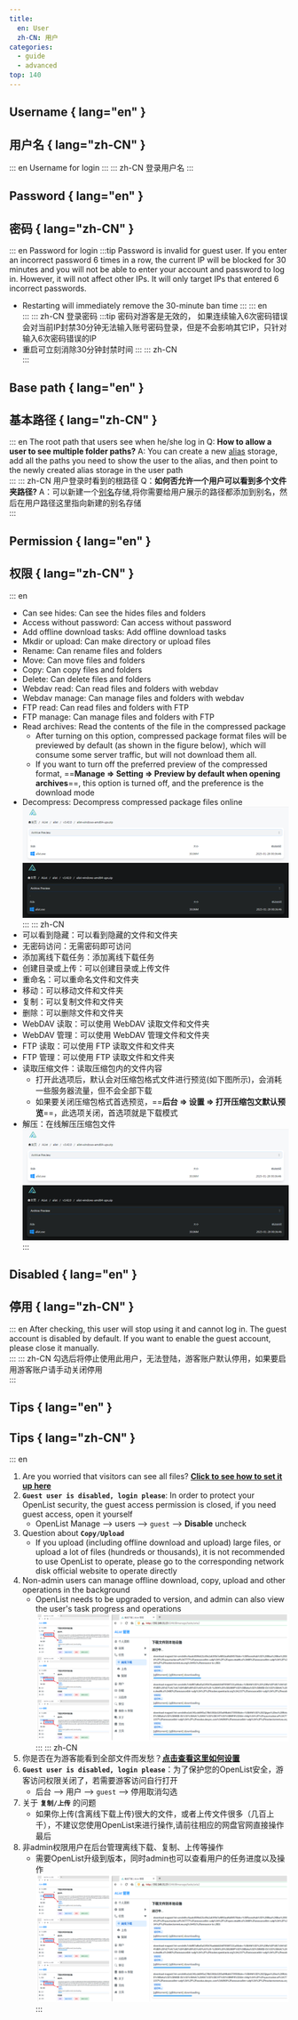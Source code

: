 ```yaml
---
title:
  en: User
  zh-CN: 用户
categories:
  - guide
  - advanced
top: 140
---
```


## **Username** { lang="en" }

## **用户名** { lang="zh-CN" }

::: en
Username for login
:::
::: zh-CN
登录用户名
:::

## **Password** { lang="en" }

## **密码** { lang="zh-CN" }

::: en
Password for login
:::tip
Password is invalid for guest user.
If you enter an incorrect password 6 times in a row, the current IP will be blocked for 30 minutes and you will not be able to enter your account and password to log in. However, it will not affect other IPs. It will only target IPs that entered 6 incorrect passwords.

- Restarting will immediately remove the 30-minute ban time
  :::
  ::: en
  <br/>
  :::
  ::: zh-CN
  登录密码
  :::tip
  密码对游客是无效的，
  如果连续输入6次密码错误会对当前IP封禁30分钟无法输入账号密码登录，但是不会影响其它IP，只针对输入6次密码错误的IP
- 重启可立刻消除30分钟封禁时间
  :::
  ::: zh-CN
  <br/>
  :::

## **Base path** { lang="en" }

## **基本路径** { lang="zh-CN" }

::: en
The root path that users see when he/she log in
Q: **How to allow a user to see multiple folder paths?**
A: You can create a new [alias](alias.md) storage, add all the paths you need to show the user to the alias, and then point to the newly created alias storage in the user path
<br/>
:::
::: zh-CN
用户登录时看到的根路径
Q：**如何否允许一个用户可以看到多个文件夹路径?**
A：可以新建一个[别名](alias.md)存储,将你需要给用户展示的路径都添加到别名，然后在用户路径这里指向新建的别名存储
<br/>
:::

## **Permission** { lang="en" }

## **权限** { lang="zh-CN" }

::: en

- Can see hides: Can see the hides files and folders
- Access without password: Can access without password
- Add offline download tasks: Add offline download tasks
- Mkdir or upload: Can make directory or upload files
- Rename: Can rename files and folders
- Move: Can move files and folders
- Copy: Can copy files and folders
- Delete: Can delete files and folders
- Webdav read: Can read files and folders with webdav
- Webdav manage: Can manage files and folders with webdav
- FTP read: Can read files and folders with FTP
- FTP manage: Can manage files and folders with FTP
- Read archives: Read the contents of the file in the compressed package
  - After turning on this option, compressed package format files will be previewed by default (as shown in the figure below), which will consume some server traffic, but will not download them all.
  - If you want to turn off the preferred preview of the compressed format, ==**Manage => Setting => Preview by default when opening archives**==, this option is turned off, and the preference is the download mode
- Decompress: Decompress compressed package files online
  ![](/img/advanced/user_read_archives_light.png#light)
  ![](/img/advanced/user_read_archives_dark.png#dark)
  <br/>
  :::
  ::: zh-CN
- 可以看到隐藏：可以看到隐藏的文件和文件夹
- 无密码访问：无需密码即可访问
- 添加离线下载任务：添加离线下载任务
- 创建目录或上传：可以创建目录或上传文件
- 重命名：可以重命名文件和文件夹
- 移动：可以移动文件和文件夹
- 复制：可以复制文件和文件夹
- 删除：可以删除文件和文件夹
- WebDAV 读取：可以使用 WebDAV 读取文件和文件夹
- WebDAV 管理：可以使用 WebDAV 管理文件和文件夹
- FTP 读取：可以使用 FTP 读取文件和文件夹
- FTP 管理：可以使用 FTP 读取文件和文件夹
- 读取压缩文件：读取压缩包内的文件内容
  - 打开此选项后，默认会对压缩包格式文件进行预览(如下图所示)，会消耗一些服务器流量，但不会全部下载
  - 如果要关闭压缩包格式首选预览，==**后台 => 设置 => 打开压缩包文默认预览**==，此选项关闭，首选项就是下载模式
- 解压：在线解压压缩包文件
  ![](/img/advanced/user_read_archives_light.png#light)
  ![](/img/advanced/user_read_archives_dark.png#dark)
  <br/>
  :::

## **Disabled** { lang="en" }

## **停用** { lang="zh-CN" }

::: en
After checking, this user will stop using it and cannot log in. The guest account is disabled by default. If you want to enable the guest account, please close it manually.
<br/>
:::
::: zh-CN
勾选后将停止使用此用户，无法登陆，游客账户默认停用，如果要启用游客账户请手动关闭停用
<br/>
:::

## **Tips** { lang="en" }

## **Tips** { lang="zh-CN" }

::: en

1. Are you worried that visitors can see all files? [**Click to see how to set it up here**](../../faq/why.md#how-do-i-set-it-so-that-visitors-can-only-see-the-content-after-logging-in)
2. **`Guest user is disabled, login please`**: In order to protect your OpenList security, the guest access permission is closed, if you need guest access, open it yourself
   - OpenList Manage --> users --> `guest` --> **Disable** uncheck
3. Question about **`Copy/Upload`**
   - If you upload (including offline download and upload) large files, or upload a lot of files (hundreds or thousands), it is not recommended to use OpenList to operate, please go to the corresponding network disk official website to operate directly
4. Non-admin users can manage offline download, copy, upload and other operations in the background
   - OpenList needs to be upgraded to <Badge text="v3.39.1" type="info" vertical="middle" /> version, and admin can also view the user's task progress and operations
     ![](/img/advanced/user_manage.png)
     :::
     ::: zh-CN
5. 你是否在为游客能看到全部文件而发愁？[**点击查看这里如何设置**](../../faq/why.md#%E6%83%B3%E8%AE%A9%E6%B8%B8%E5%AE%A2%E7%99%BB%E5%BD%95%E5%90%8E%E6%89%8D%E8%83%BD%E7%9C%8B%E5%88%B0%E5%86%85%E5%AE%B9%E6%80%8E%E4%B9%88%E8%AE%BE%E7%BD%AE)
6. **`Guest user is disabled, login please`**：为了保护您的OpenList安全，游客访问权限关闭了，若需要游客访问自行打开
   - 后台 --> 用户 --> `guest` --> 停用取消勾选
7. 关于 **`复制/上传`** 的问题
   - 如果你上传(含离线下载上传)很大的文件，或者上传文件很多（几百上千），不建议您使用OpenList来进行操作,请前往相应的网盘官网直接操作最后
8. 非admin权限用户在后台管理离线下载、复制、上传等操作
   - 需要OpenList升级到<Badge text="v3.39.1" type="info" vertical="middle" />版本，同时admin也可以查看用户的任务进度以及操作
     ![](/img/advanced/user_manage.png)
     :::

